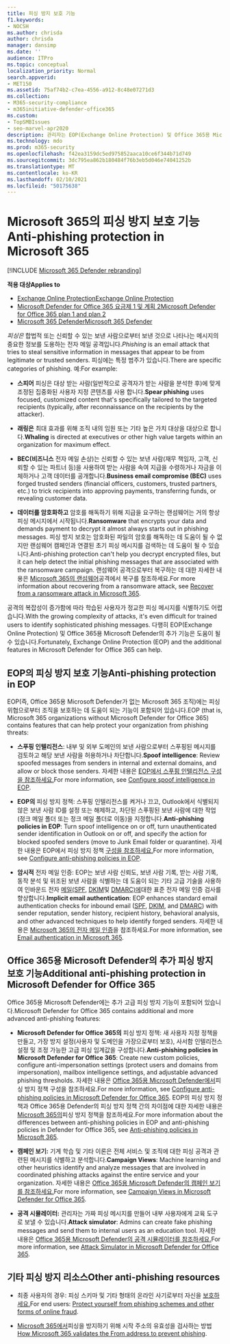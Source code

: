```yaml
---
title: 피싱 방지 보호 기능
f1.keywords:
- NOCSH
ms.author: chrisda
author: chrisda
manager: dansimp
ms.date: ''
audience: ITPro
ms.topic: conceptual
localization_priority: Normal
search.appverid:
- MET150
ms.assetid: 75af74b2-c7ea-4556-a912-8c48e07271d3
ms.collection:
- M365-security-compliance
- m365initiative-defender-office365
ms.custom:
- TopSMBIssues
- seo-marvel-apr2020
description: 관리자는 EOP(Exchange Online Protection) 및 Office 365용 Microsoft Defender의 피싱 방지 보호 기능에 대해 학습할 수 있습니다.
ms.technology: mdo
ms.prod: m365-security
ms.openlocfilehash: f42ea3159dc5ed975852aaca10ce6f344b71d749
ms.sourcegitcommit: 3dc795ea862b180484f76b3eb5d046e74041252b
ms.translationtype: MT
ms.contentlocale: ko-KR
ms.lasthandoff: 02/10/2021
ms.locfileid: "50175638"
---
```

# <a name="anti-phishing-protection-in-microsoft-365"></a><span data-ttu-id="f960c-103">Microsoft 365의 피싱 방지 보호 기능</span><span class="sxs-lookup"><span data-stu-id="f960c-103">Anti-phishing protection in Microsoft 365</span></span>

[!INCLUDE [Microsoft 365 Defender rebranding](../includes/microsoft-defender-for-office.md)]

<span data-ttu-id="f960c-104">**적용 대상**</span><span class="sxs-lookup"><span data-stu-id="f960c-104">**Applies to**</span></span>
- [<span data-ttu-id="f960c-105">Exchange Online Protection</span><span class="sxs-lookup"><span data-stu-id="f960c-105">Exchange Online Protection</span></span>](https://go.microsoft.com/fwlink/?linkid=2148611)
- [<span data-ttu-id="f960c-106">Microsoft Defender for Office 365 요금제 1 및 계획 2</span><span class="sxs-lookup"><span data-stu-id="f960c-106">Microsoft Defender for Office 365 plan 1 and plan 2</span></span>](https://go.microsoft.com/fwlink/?linkid=2148715)
- [<span data-ttu-id="f960c-107">Microsoft 365 Defender</span><span class="sxs-lookup"><span data-stu-id="f960c-107">Microsoft 365 Defender</span></span>](https://go.microsoft.com/fwlink/?linkid=2118804)

<span data-ttu-id="f960c-108">*피싱은* 합법적 또는 신뢰할 수 있는 보낸 사람으로부터 보낸 것으로 나타나는 메시지의 중요한 정보를 도용하는 전자 메일 공격입니다.</span><span class="sxs-lookup"><span data-stu-id="f960c-108">*Phishing* is an email attack that tries to steal sensitive information in messages that appear to be from legitimate or trusted senders.</span></span> <span data-ttu-id="f960c-109">피싱에는 특정 범주가 있습니다.</span><span class="sxs-lookup"><span data-stu-id="f960c-109">There are specific categories of phishing.</span></span> <span data-ttu-id="f960c-110">예:</span><span class="sxs-lookup"><span data-stu-id="f960c-110">For example:</span></span>

- <span data-ttu-id="f960c-111">**스피어** 피싱은 대상 받는 사람(일반적으로 공격자가 받는 사람을 분석한 후)에 맞게 조정된 집중화된 사용자 지정 콘텐츠를 사용 합니다.</span><span class="sxs-lookup"><span data-stu-id="f960c-111">**Spear phishing** uses focused, customized content that's specifically tailored to the targeted recipients (typically, after reconnaissance on the recipients by the attacker).</span></span>

- <span data-ttu-id="f960c-112">**래링은** 최대 효과를 위해 조직 내의 임원 또는 기타 높은 가치 대상을 대상으로 합니다.</span><span class="sxs-lookup"><span data-stu-id="f960c-112">**Whaling** is directed at executives or other high value targets within an organization for maximum effect.</span></span>

- <span data-ttu-id="f960c-113">**BEC(비즈니스** 전자 메일 손상)는 신뢰할 수 있는 보낸 사람(재무 책임자, 고객, 신뢰할 수 있는 파트너 등)을 사용하여 받는 사람을 속여 지급을 수령하거나 자금을 이체하거나 고객 데이터를 공개합니다.</span><span class="sxs-lookup"><span data-stu-id="f960c-113">**Business email compromise (BEC)** uses forged trusted senders (financial officers, customers, trusted partners, etc.) to trick recipients into approving payments, transferring funds, or revealing customer data.</span></span>

- <span data-ttu-id="f960c-114">**데이터를 암호화하고** 암호를 해독하기 위해 지급을 요구하는 랜섬웨어는 거의 항상 피싱 메시지에서 시작됩니다.</span><span class="sxs-lookup"><span data-stu-id="f960c-114">**Ransomware** that encrypts your data and demands payment to decrypt it almost always starts out in phishing messages.</span></span> <span data-ttu-id="f960c-115">피싱 방지 보호는 암호화된 파일의 암호를 해독하는 데 도움이 될 수 없지만 랜섬웨어 캠페인과 연결된 초기 피싱 메시지를 검색하는 데 도움이 될 수 있습니다.</span><span class="sxs-lookup"><span data-stu-id="f960c-115">Anti-phishing protection can't help you decrypt encrypted files, but it can help detect the initial phishing messages that are associated with the ransomware campaign.</span></span> <span data-ttu-id="f960c-116">랜섬웨어 공격으로부터 복구하는 데 대한 자세한 내용은 [Microsoft 365의 랜섬웨어](recover-from-ransomware.md)공격에서 복구를 참조하세요.</span><span class="sxs-lookup"><span data-stu-id="f960c-116">For more information about recovering from a ransomware attack, see [Recover from a ransomware attack in Microsoft 365](recover-from-ransomware.md).</span></span>

<span data-ttu-id="f960c-117">공격의 복잡성이 증가함에 따라 학습된 사용자가 정교한 피싱 메시지를 식별하기도 어렵습니다.</span><span class="sxs-lookup"><span data-stu-id="f960c-117">With the growing complexity of attacks, it's even difficult for trained users to identify sophisticated phishing messages.</span></span> <span data-ttu-id="f960c-118">다행히 EOP(Exchange Online Protection) 및 Office 365용 Microsoft Defender의 추가 기능은 도움이 될 수 있습니다.</span><span class="sxs-lookup"><span data-stu-id="f960c-118">Fortunately, Exchange Online Protection (EOP) and the additional features in Microsoft Defender for Office 365 can help.</span></span>

## <a name="anti-phishing-protection-in-eop"></a><span data-ttu-id="f960c-119">EOP의 피싱 방지 보호 기능</span><span class="sxs-lookup"><span data-stu-id="f960c-119">Anti-phishing protection in EOP</span></span>

<span data-ttu-id="f960c-120">EOP(즉, Office 365용 Microsoft Defender가 없는 Microsoft 365 조직)에는 피싱 위협으로부터 조직을 보호하는 데 도움이 되는 기능이 포함되어 있습니다.</span><span class="sxs-lookup"><span data-stu-id="f960c-120">EOP (that is, Microsoft 365 organizations without Microsoft Defender for Office 365) contains features that can help protect your organization from phishing threats:</span></span>

- <span data-ttu-id="f960c-121">**스푸핑 인텔리전스**: 내부 및 외부 도메인의 보낸 사람으로부터 스푸핑된 메시지를 검토하고 해당 보낸 사람을 허용하거나 차단합니다.</span><span class="sxs-lookup"><span data-stu-id="f960c-121">**Spoof intelligence**: Review spoofed messages from senders in internal and external domains, and allow or block those senders.</span></span> <span data-ttu-id="f960c-122">자세한 내용은 [EOP에서 스푸핑 인텔리전스 구성을 참조하세요.](learn-about-spoof-intelligence.md)</span><span class="sxs-lookup"><span data-stu-id="f960c-122">For more information, see [Configure spoof intelligence in EOP](learn-about-spoof-intelligence.md).</span></span>

- <span data-ttu-id="f960c-123">**EOP의** 피싱 방지 정책: 스푸핑 인텔리전스를 켜거나 끄고, Outlook에서 식별되지 않은 보낸 사람 ID를 설정 또는 해제하고, 차단된 스푸핑된 보낸 사람에 대한 작업(정크 메일 폴더 또는 정크 메일 폴더로 이동)을 지정합니다.</span><span class="sxs-lookup"><span data-stu-id="f960c-123">**Anti-phishing policies in EOP**: Turn spoof intelligence on or off, turn unauthenticated sender identification in Outlook on or off, and specify the action for blocked spoofed senders (move to Junk Email folder or quarantine).</span></span> <span data-ttu-id="f960c-124">자세한 내용은 EOP에서 피싱 방지 정책 [구성을 참조하세요.](configure-anti-phishing-policies-eop.md)</span><span class="sxs-lookup"><span data-stu-id="f960c-124">For more information, see [Configure anti-phishing policies in EOP](configure-anti-phishing-policies-eop.md).</span></span>

- <span data-ttu-id="f960c-125">**암시적** 전자 메일 인증: EOP는 보낸 사람 신뢰도, 보낸 사람 기록, 받는 사람 기록, 동작 분석 및 위조된 보낸 사람을 식별하는 데 도움이 되는 기타 고급 기술을 사용하여 인바운드 전자 [메일(SPF,](set-up-spf-in-office-365-to-help-prevent-spoofing.md) [DKIM](use-dkim-to-validate-outbound-email.md)및 [DMARC)에](use-dmarc-to-validate-email.md)대한 표준 전자 메일 인증 검사를 향상합니다.</span><span class="sxs-lookup"><span data-stu-id="f960c-125">**Implicit email authentication**: EOP enhances standard email authentication checks for inbound email ([SPF](set-up-spf-in-office-365-to-help-prevent-spoofing.md), [DKIM](use-dkim-to-validate-outbound-email.md), and [DMARC](use-dmarc-to-validate-email.md)) with sender reputation, sender history, recipient history, behavioral analysis, and other advanced techniques to help identify forged senders.</span></span> <span data-ttu-id="f960c-126">자세한 내용은 [Microsoft 365의 전자 메일 인증](email-validation-and-authentication.md)을 참조하세요.</span><span class="sxs-lookup"><span data-stu-id="f960c-126">For more information, see [Email authentication in Microsoft 365](email-validation-and-authentication.md).</span></span>

## <a name="additional-anti-phishing-protection-in-microsoft-defender-for-office-365"></a><span data-ttu-id="f960c-127">Office 365용 Microsoft Defender의 추가 피싱 방지 보호 기능</span><span class="sxs-lookup"><span data-stu-id="f960c-127">Additional anti-phishing protection in Microsoft Defender for Office 365</span></span>

<span data-ttu-id="f960c-128">Office 365용 Microsoft Defender에는 추가 고급 피싱 방지 기능이 포함되어 있습니다.</span><span class="sxs-lookup"><span data-stu-id="f960c-128">Microsoft Defender for Office 365 contains additional and more advanced anti-phishing features:</span></span>

- <span data-ttu-id="f960c-129">**Microsoft Defender for Office 365의** 피싱 방지 정책: 새 사용자 지정 정책을 만들고, 가장 방지 설정(사용자 및 도메인을 가장으로부터 보호), 사서함 인텔리전스 설정 및 조정 가능한 고급 피싱 임계값을 구성합니다.</span><span class="sxs-lookup"><span data-stu-id="f960c-129">**Anti-phishing policies in Microsoft Defender for Office 365**: Create new custom policies, configure anti-impersonation settings (protect users and domains from impersonation), mailbox intelligence settings, and adjustable advanced phishing thresholds.</span></span> <span data-ttu-id="f960c-130">자세한 내용은 [Office 365용 Microsoft Defender에서](configure-atp-anti-phishing-policies.md)피싱 방지 정책 구성을 참조하세요.</span><span class="sxs-lookup"><span data-stu-id="f960c-130">For more information, see [Configure anti-phishing policies in Microsoft Defender for Office 365](configure-atp-anti-phishing-policies.md).</span></span> <span data-ttu-id="f960c-131">EOP의 피싱 방지 정책과 Office 365용 Defender의 피싱 방지 정책 간의 차이점에 대한 자세한 내용은 [Microsoft 365의](set-up-anti-phishing-policies.md)피싱 방지 정책을 참조하세요.</span><span class="sxs-lookup"><span data-stu-id="f960c-131">For more information about the differences between anti-phishing policies in EOP and anti-phishing policies in Defender for Office 365, see [Anti-phishing policies in Microsoft 365](set-up-anti-phishing-policies.md).</span></span>

- <span data-ttu-id="f960c-132">**캠페인 보기:** 기계 학습 및 기타 이론은 전체 서비스 및 조직에 대한 피싱 공격과 관련된 메시지를 식별하고 분석합니다.</span><span class="sxs-lookup"><span data-stu-id="f960c-132">**Campaign Views**: Machine learning and other heuristics identify and analyze messages that are involved in coordinated phishing attacks against the entire service and your organization.</span></span> <span data-ttu-id="f960c-133">자세한 내용은 [Office 365용 Microsoft Defender의 캠페인 보기를 참조하세요.](campaigns.md)</span><span class="sxs-lookup"><span data-stu-id="f960c-133">For more information, see [Campaign Views in Microsoft Defender for Office 365](campaigns.md).</span></span>

- <span data-ttu-id="f960c-134">**공격 시뮬레이터:** 관리자는 가짜 피싱 메시지를 만들어 내부 사용자에게 교육 도구로 보낼 수 있습니다.</span><span class="sxs-lookup"><span data-stu-id="f960c-134">**Attack simulator**: Admins can create fake phishing messages and send them to internal users as an education tool.</span></span> <span data-ttu-id="f960c-135">자세한 내용은 [Office 365용 Microsoft Defender의 공격 시뮬레이터를 참조하세요.](attack-simulator.md)</span><span class="sxs-lookup"><span data-stu-id="f960c-135">For more information, see [Attack Simulator in Microsoft Defender for Office 365](attack-simulator.md).</span></span>

## <a name="other-anti-phishing-resources"></a><span data-ttu-id="f960c-136">기타 피싱 방지 리소스</span><span class="sxs-lookup"><span data-stu-id="f960c-136">Other anti-phishing resources</span></span>

- <span data-ttu-id="f960c-137">최종 사용자의 경우: 피싱 스키마 및 기타 형태의 온라인 사기로부터 자신을 [보호하세요.](https://support.microsoft.com/office/be0de46a-29cd-4c59-aaaf-136cf177d593)</span><span class="sxs-lookup"><span data-stu-id="f960c-137">For end users: [Protect yourself from phishing schemes and other forms of online fraud](https://support.microsoft.com/office/be0de46a-29cd-4c59-aaaf-136cf177d593).</span></span>

- <span data-ttu-id="f960c-138">[Microsoft 365에서](how-office-365-validates-the-from-address.md)피싱을 방지하기 위해 시작 주소의 유효성을 검사하는 방법</span><span class="sxs-lookup"><span data-stu-id="f960c-138">[How Microsoft 365 validates the From address to prevent phishing](how-office-365-validates-the-from-address.md).</span></span>
